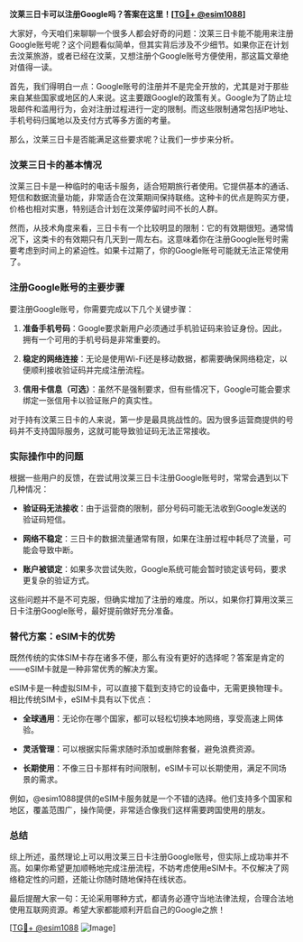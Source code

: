 **汶莱三日卡可以注册Google吗？答案在这里！[[TG💪+ @esim1088](https://t.me/s/esim1088)]**

大家好，今天咱们来聊聊一个很多人都会好奇的问题：汶莱三日卡能不能用来注册Google账号呢？这个问题看似简单，但其实背后涉及不少细节。如果你正在计划去汶莱旅游，或者已经在汶莱，又想注册个Google账号方便使用，那这篇文章绝对值得一读。

首先，我们得明白一点：Google账号的注册并不是完全开放的，尤其是对于那些来自某些国家或地区的人来说。这主要跟Google的政策有关。Google为了防止垃圾邮件和滥用行为，会对注册过程进行一定的限制。而这些限制通常包括IP地址、手机号码归属地以及支付方式等多方面的考量。

那么，汶莱三日卡是否能满足这些要求呢？让我们一步步来分析。

### 汶莱三日卡的基本情况

汶莱三日卡是一种临时的电话卡服务，适合短期旅行者使用。它提供基本的通话、短信和数据流量功能，非常适合在汶莱期间保持联络。这种卡的优点是购买方便，价格也相对实惠，特别适合计划在汶莱停留时间不长的人群。

然而，从技术角度来看，三日卡有一个比较明显的限制：它的有效期很短。通常情况下，这类卡的有效期只有几天到一周左右。这意味着你在注册Google账号时需要考虑到时间上的紧迫性。如果卡过期了，你的Google账号可能就无法正常使用了。

### 注册Google账号的主要步骤

要注册Google账号，你需要完成以下几个关键步骤：

1. **准备手机号码**：Google要求新用户必须通过手机验证码来验证身份。因此，拥有一个可用的手机号码是非常重要的。
   
2. **稳定的网络连接**：无论是使用Wi-Fi还是移动数据，都需要确保网络稳定，以便顺利接收验证码并完成注册流程。

3. **信用卡信息（可选）**：虽然不是强制要求，但有些情况下，Google可能会要求绑定一张信用卡以验证账户的真实性。

对于持有汶莱三日卡的人来说，第一步是最具挑战性的。因为很多运营商提供的号码并不支持国际服务，这就可能导致验证码无法正常接收。

### 实际操作中的问题

根据一些用户的反馈，在尝试用汶莱三日卡注册Google账号时，常常会遇到以下几种情况：

- **验证码无法接收**：由于运营商的限制，部分号码可能无法收到Google发送的验证码短信。
  
- **网络不稳定**：三日卡的数据流量通常有限，如果在注册过程中耗尽了流量，可能会导致中断。

- **账户被锁定**：如果多次尝试失败，Google系统可能会暂时锁定该号码，要求更复杂的验证方式。

这些问题并不是不可克服，但确实增加了注册的难度。所以，如果你打算用汶莱三日卡注册Google账号，最好提前做好充分准备。

### 替代方案：eSIM卡的优势

既然传统的实体SIM卡存在诸多不便，那么有没有更好的选择呢？答案是肯定的——eSIM卡就是一种非常优秀的解决方案。

eSIM卡是一种虚拟SIM卡，可以直接下载到支持它的设备中，无需更换物理卡。相比传统SIM卡，eSIM卡具有以下优点：

- **全球通用**：无论你在哪个国家，都可以轻松切换本地网络，享受高速上网体验。
  
- **灵活管理**：可以根据实际需求随时添加或删除套餐，避免浪费资源。

- **长期使用**：不像三日卡那样有时间限制，eSIM卡可以长期使用，满足不同场景的需求。

例如，@esim1088提供的eSIM卡服务就是一个不错的选择。他们支持多个国家和地区，覆盖范围广，操作简便，非常适合像我们这样需要跨国使用的朋友。

### 总结

综上所述，虽然理论上可以用汶莱三日卡注册Google账号，但实际上成功率并不高。如果你希望更加顺畅地完成注册流程，不妨考虑使用eSIM卡。不仅解决了网络稳定性的问题，还能让你随时随地保持在线状态。

最后提醒大家一句：无论采用哪种方式，都请务必遵守当地法律法规，合理合法地使用互联网资源。希望大家都能顺利开启自己的Google之旅！

[[TG💪+ @esim1088](https://t.me/s/esim1088) ![Image](https://i.postimg.cc/4NQfJmqS/Snipaste-2025-05-13-00-14-12.png)]